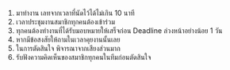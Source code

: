 1. มาทำงาน เลทจากเวลาที่นัดไว้ได้ไม่เกิน 10 นาที  
2. เวลาประชุมงานสมาชิกทุกคนต้องเข้าร่วม
3. ทุกคนต้องทำงานที่ได้รับมอบหมายให้เสร็จก่อน Deadline ล่วงหน้าอย่างน้อย 1 วัน
4. หากมีข้อสงสัยให้ถามในเวลาคุยงานนั้นเลย
5. ในการตัดสินใจ พิจารณาจากเสียงส่วนมาก
6. รับฟังความคิดเห็นของสมาชิกทุกคนในทีมก่อนตัดสินใจ
